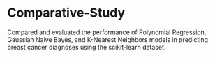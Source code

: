# Comparative-Study
 Compared and evaluated the performance of Polynomial Regression, Gaussian Naive Bayes, and K-Nearest Neighbors models in predicting breast cancer diagnoses using the scikit-learn dataset.
